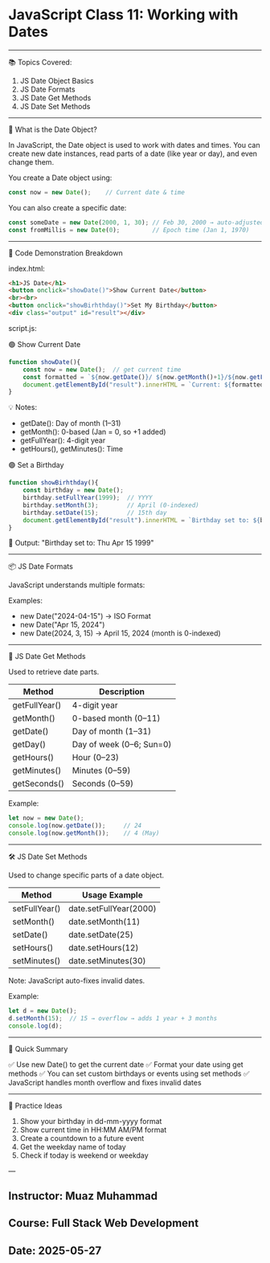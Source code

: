 # JavaScript Class 11: Working with Dates

---

📚 Topics Covered:

1. JS Date Object Basics
2. JS Date Formats
3. JS Date Get Methods
4. JS Date Set Methods

---

🔰 What is the Date Object?

In JavaScript, the Date object is used to work with dates and times. You can create new date instances, read parts of a date (like year or day), and even change them.

You create a Date object using:

```js
const now = new Date();    // Current date & time
```

You can also create a specific date:

```js
const someDate = new Date(2000, 1, 30); // Feb 30, 2000 → auto-adjusted
const fromMillis = new Date(0);         // Epoch time (Jan 1, 1970)
```

---

🧪 Code Demonstration Breakdown

index.html:

```html
<h1>JS Date</h1>
<button onclick="showDate()">Show Current Date</button>
<br><br>
<button onclick="showBirhthday()">Set My Birthday</button>
<div class="output" id="result"></div>
```

script.js:

🟢 Show Current Date

```js
function showDate(){
    const now = new Date();  // get current time
    const formatted = `${now.getDate()}/ ${now.getMonth()+1}/${now.getFullYear()} -${now.getHours()}:${now.getMinutes()}`;
    document.getElementById("result").innerHTML = `Current: ${formatted}`;
}
```

💡 Notes:

* getDate(): Day of month (1–31)
* getMonth(): 0-based (Jan = 0, so +1 added)
* getFullYear(): 4-digit year
* getHours(), getMinutes(): Time

🟣 Set a Birthday

```js
function showBirhthday(){
    const birthday = new Date();
    birthday.setFullYear(1999);  // YYYY
    birthday.setMonth(3);        // April (0-indexed)
    birthday.setDate(15);        // 15th day
    document.getElementById("result").innerHTML = `Birthday set to: ${birthday.toDateString()}`;
}
```

🎯 Output: "Birthday set to: Thu Apr 15 1999"

---

📦 JS Date Formats

JavaScript understands multiple formats:

Examples:

* new Date("2024-04-15")  → ISO Format
* new Date("Apr 15, 2024")
* new Date(2024, 3, 15) → April 15, 2024 (month is 0-indexed)

---

🧰 JS Date Get Methods

Used to retrieve date parts.

| Method        | Description              |
| ------------- | ------------------------ |
| getFullYear() | 4-digit year             |
| getMonth()    | 0-based month (0–11)     |
| getDate()     | Day of month (1–31)      |
| getDay()      | Day of week (0–6; Sun=0) |
| getHours()    | Hour (0–23)              |
| getMinutes()  | Minutes (0–59)           |
| getSeconds()  | Seconds (0–59)           |

Example:

```js
let now = new Date();
console.log(now.getDate());     // 24
console.log(now.getMonth());    // 4 (May)
```

---

🛠️ JS Date Set Methods

Used to change specific parts of a date object.

| Method        | Usage Example          |
| ------------- | ---------------------- |
| setFullYear() | date.setFullYear(2000) |
| setMonth()    | date.setMonth(11)      |
| setDate()     | date.setDate(25)       |
| setHours()    | date.setHours(12)      |
| setMinutes()  | date.setMinutes(30)    |

Note: JavaScript auto-fixes invalid dates.

Example:

```js
let d = new Date();
d.setMonth(15);  // 15 → overflow → adds 1 year + 3 months
console.log(d);
```

---

🎯 Quick Summary

✅ Use new Date() to get the current date
✅ Format your date using get methods
✅ You can set custom birthdays or events using set methods
✅ JavaScript handles month overflow and fixes invalid dates

---

🧪 Practice Ideas

1. Show your birthday in dd-mm-yyyy format
2. Show current time in HH\:MM AM/PM format
3. Create a countdown to a future event
4. Get the weekday name of today
5. Check if today is weekend or weekday

—

## Instructor: Muaz Muhammad
## Course: Full Stack Web Development 
## Date: 2025-05-27

